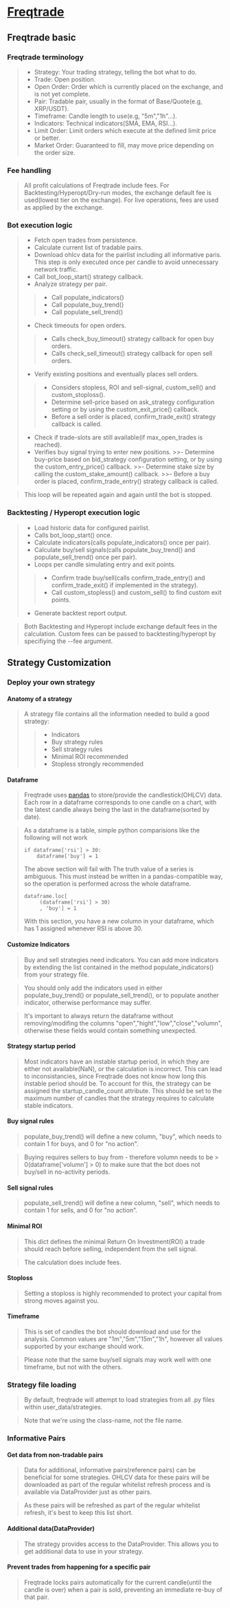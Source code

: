 # [Freqtrade](https://www.freqtrade.io/en/stable/)

## Freqtrade basic
### Freqtrade terminology
>- Strategy: Your trading strategy, telling the bot what to do.
>- Trade: Open position.
>- Open Order: Order which is currently placed on the exchange, and is not yet complete.
>- Pair: Tradable pair, usually in the format of Base/Quote(e.g, XRP/USDT).
>- Timeframe: Candle length to use(e.g, "5m","1h"...).
>- Indicators: Technical indicators(SMA, EMA, RSI...).
>- Limit Order: Limit orders which execute at the defined limit price or better.
>- Market Order: Guaranteed to fill, may move price depending on the order size.

### Fee handling
> All profit calculations of Freqtrade include fees. For Backtesting/Hyperopt/Dry-run modes, the exchange default fee is used(lowest tier on the exchange). For live operations, fees are used as applied by the exchange.

### Bot execution logic
>- Fetch open trades from persistence.
>- Calculate current list of tradable pairs.
>- Download ohlcv data for the pairlist including all informative paris.
   This step is only executed once per candle to avoid unnecessary network traffic.
>- Call bot_loop_start() strategy callback.   
>- Analyze strategy per pair.
   >>- Call populate_indicators()
   >>- Call populate_buy_trend()
   >>- Call populate_sell_trend()
>- Check timeouts for open orders.
   >>- Calls check_buy_timeout() strategy callback for open buy orders.
   >>- Calls check_sell_timeout() strategy callback for open sell orders.
>- Verify existing positions and eventually places sell orders.
   >>- Considers stopless, ROI and sell-signal, custom_sell() and custom_stoploss().
   >>- Determine sell-price based on ask_strategy configuration setting or by using the custom_exit_price() callback.
   >>- Before a sell order is placed, confirm_trade_exit() strategy callback is called.
>- Check if trade-slots are still available(if max_open_trades is reached).
>- Verifies buy signal trying to enter new positions.
    >>- Determine buy-price based on bid_strategy configuration setting, or by using the custom_entry_price() callback.
    >>- Determine stake size by calling the custom_stake_amount() callback.
    >>- Before a buy order is placed, confirm_trade_entry() strategy callback is called.

> This loop will be repeated again and again until the bot is stopped.

### Backtesting / Hyperopt execution logic
>- Load historic data for configured pairlist.
>- Calls bot_loop_start() once.
>- Calculate indicators(calls populate_indicators() once per pair).
>- Calculate buy/sell signals(calls populate_buy_trend() and populate_sell_trend() once per pair).
>- Loops per candle simulating entry and exit points.
   >>- Confirm trade buy/sell(calls confirm_trade_entry() and confirm_trade_exit() if implemented in the strategy).
   >>- Call custom_stopless() and custom_sell() to find custom exit points.
>- Generate backtest report output.

> Both Backtesting and Hyperopt include exchange default fees in the calculation. Custom fees can be passed to backtesting/hyperopt by specifiying the --fee argument.

## Strategy Customization
### Deploy your own strategy
#### Anatomy of a strategy
> A strategy file contains all the information needed to build a good strategy:
   >>- Indicators
   >>- Buy strategy rules
   >>- Sell strategy rules
   >>- Minimal ROI recommended
   >>- Stopless strongly recommended

#### Dataframe
> Freqtrade uses [pandas](https://pandas.pydata.org/) to store/provide the candlestick(OHLCV) data.
> Each row in a dataframe corresponds to one candle on a chart, with the latest candle always being the last in the dataframe(sorted by date).

> As a dataframe is a table, simple python comparisions like the following will not work
>```
> if dataframe['rsi'] > 30:
>     dataframe['buy'] = 1
>```
> The above section will fail with The truth value of a series is ambiguous.
> This must instead be written in a pandas-compatible way, so the operation is performed across the whole dataframe.
>```
> dataframe.loc[
>      (dataframe['rsi'] > 30)
>      , 'buy'] = 1
>```
> With this section, you have a new column in your dataframe, which has 1 assigned whenever RSI is above 30.

#### Customize Indicators
> Buy and sell strategies need indicators. You can add more indicators by extending the list contained in the method populate_indicators() from your strategy file.

> You should only add the indicators used in either populate_buy_trend() or populate_sell_trend(), or to populate another indicator, otherwise performance may suffer.

> It's important to always return the dataframe without removing/modifing the columns "open","hight","low","close","volumn", otherwise these fields would contain something unexpected.

#### Strategy startup period
> Most indicators have an instable startup period, in which they are either not available(NaN), or the calculation is incorrect. This can lead to inconsistancies, since Freqtrade does not know how long this instable period should be. To account for this, the strategy can be assigned the startup_candle_count attribute. This should be set to the maximum number of candles that the strategy requires to calculate stable indicators.

#### Buy signal rules
> populate_buy_trend() will define a new column, "buy", which needs to contain 1 for buys, and 0 for "no action".

> Buying requires sellers to buy from - therefore volumn needs to be > 0(dataframe['volumn'] > 0) to make sure that the bot does not buy/sell in no-activity periods.

#### Sell signal rules
> populate_sell_trend() will define a new column, "sell", which needs to contain 1 for sells, and 0 for "no action".

#### Minimal ROI
> This dict defines the minimal Return On Investment(ROI) a trade should reach before selling, independent from the sell signal.

> The calculation does include fees.

#### Stoploss
> Setting a stoploss is highly recommended to protect your capital from strong moves against you.

#### Timeframe
> This is set of candles the bot should download and use for the analysis. Common values are "1m","5m","15m","1h", however all values supported by your exchange should work.

> Please note that the same buy/sell signals may work well with one timeframe, but not with the others.

### Strategy file loading
> By default, freqtrade will attempt to load strategies from all .py files within user_data/strategies.

> Note that we're using the class-name, not the file name.

### Informative Pairs
#### Get data from non-tradable pairs
> Data for additional, informative pairs(reference pairs) can be beneficial for some strategies. OHLCV data for these pairs will be downloaded as part of the regular whitelist refresh process and is available via DataProvider just as other pairs.

> As these pairs will be refreshed as part of the regular whitelist refresh, it's best to keep this list short.

#### Additional data(DataProvider)
> The strategy provides access to the DataProvider. This allows you to get additional data to use in your strategy.

#### Prevent trades from happening for a specific pair
> Freqtrade locks pairs automatically for the current candle(until the candle is over) when a pair is sold, preventing an immediate re-buy of that pair.



